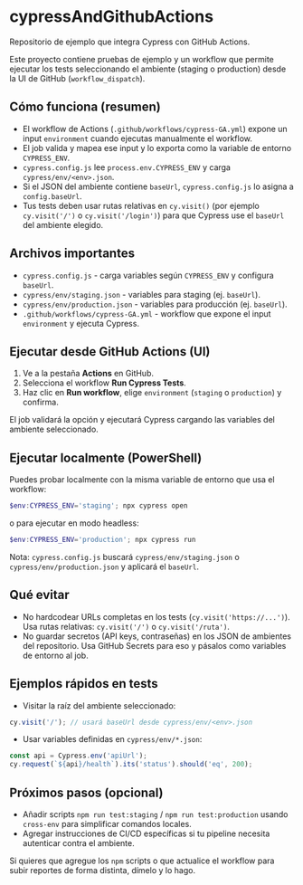 # cypressAndGithubActions

Repositorio de ejemplo que integra Cypress con GitHub Actions.

Este proyecto contiene pruebas de ejemplo y un workflow que permite ejecutar los tests
seleccionando el ambiente (staging o production) desde la UI de GitHub (`workflow_dispatch`).

## Cómo funciona (resumen)

- El workflow de Actions (`.github/workflows/cypress-GA.yml`) expone un input `environment` cuando
	ejecutas manualmente el workflow.
- El job valida y mapea ese input y lo exporta como la variable de entorno `CYPRESS_ENV`.
- `cypress.config.js` lee `process.env.CYPRESS_ENV` y carga `cypress/env/<env>.json`.
- Si el JSON del ambiente contiene `baseUrl`, `cypress.config.js` lo asigna a `config.baseUrl`.
- Tus tests deben usar rutas relativas en `cy.visit()` (por ejemplo `cy.visit('/')` o `cy.visit('/login')`) para que
	Cypress use el `baseUrl` del ambiente elegido.

## Archivos importantes

- `cypress.config.js` - carga variables según `CYPRESS_ENV` y configura `baseUrl`.
- `cypress/env/staging.json` - variables para staging (ej. `baseUrl`).
- `cypress/env/production.json` - variables para producción (ej. `baseUrl`).
- `.github/workflows/cypress-GA.yml` - workflow que expone el input `environment` y ejecuta Cypress.

## Ejecutar desde GitHub Actions (UI)

1. Ve a la pestaña **Actions** en GitHub.
2. Selecciona el workflow **Run Cypress Tests**.
3. Haz clic en **Run workflow**, elige `environment` (`staging` o `production`) y confirma.

El job validará la opción y ejecutará Cypress cargando las variables del ambiente seleccionado.

## Ejecutar localmente (PowerShell)

Puedes probar localmente con la misma variable de entorno que usa el workflow:

```powershell
$env:CYPRESS_ENV='staging'; npx cypress open
```

o para ejecutar en modo headless:

```powershell
$env:CYPRESS_ENV='production'; npx cypress run
```

Nota: `cypress.config.js` buscará `cypress/env/staging.json` o `cypress/env/production.json` y aplicará el `baseUrl`.

## Qué evitar
- No hardcodear URLs completas en los tests (`cy.visit('https://...')`). Usa rutas relativas: `cy.visit('/')` o `cy.visit('/ruta')`.
- No guardar secretos (API keys, contraseñas) en los JSON de ambientes del repositorio. Usa GitHub Secrets para eso y pásalos
	como variables de entorno al job.

## Ejemplos rápidos en tests

- Visitar la raíz del ambiente seleccionado:
```javascript
cy.visit('/'); // usará baseUrl desde cypress/env/<env>.json
```

- Usar variables definidas en `cypress/env/*.json`:
```javascript
const api = Cypress.env('apiUrl');
cy.request(`${api}/health`).its('status').should('eq', 200);
```

## Próximos pasos (opcional)
- Añadir scripts `npm run test:staging` / `npm run test:production` usando `cross-env` para simplificar comandos locales.
- Agregar instrucciones de CI/CD específicas si tu pipeline necesita autenticar contra el ambiente.

Si quieres que agregue los `npm` scripts o que actualice el workflow para subir reportes de forma distinta, dímelo y lo hago.
